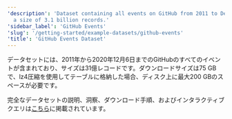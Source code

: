 ```yaml
---
'description': 'Dataset containing all events on GitHub from 2011 to Dec 6 2020, with
  a size of 3.1 billion records.'
'sidebar_label': 'GitHub Events'
'slug': '/getting-started/example-datasets/github-events'
'title': 'GitHub Events Dataset'
---
```




データセットには、2011年から2020年12月6日までのGitHubのすべてのイベントが含まれており、サイズは31億レコードです。ダウンロードサイズは75 GBで、lz4圧縮を使用してテーブルに格納した場合、ディスク上に最大200 GBのスペースが必要です。

完全なデータセットの説明、洞察、ダウンロード手順、およびインタラクティブクエリは[こちら](https://ghe.clickhouse.tech/)に掲載されています。
